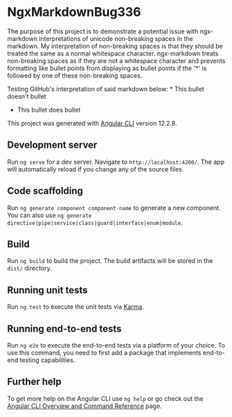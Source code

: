 # NgxMarkdownBug336

The purpose of this project is to demonstrate a potential issue with ngx-markdown interpretations of unicode non-breaking spaces in the markdown.
My interpretation of non-breaking spaces is that they should be treated the same as a normal whitespace character. ngx-markdown treats non-breaking
spaces as if they are not a whitespace character and prevents formatting like bullet points from displaying as bullet points if the '*' is
followed by one of these non-breaking spaces.

Testing GitHub's interpretation of said markdown below:
* This bullet doesn't bullet
* This bullet does bullet

This project was generated with [Angular CLI](https://github.com/angular/angular-cli) version 12.2.8.

## Development server

Run `ng serve` for a dev server. Navigate to `http://localhost:4200/`. The app will automatically reload if you change any of the source files.

## Code scaffolding

Run `ng generate component component-name` to generate a new component. You can also use `ng generate directive|pipe|service|class|guard|interface|enum|module`.

## Build

Run `ng build` to build the project. The build artifacts will be stored in the `dist/` directory.

## Running unit tests

Run `ng test` to execute the unit tests via [Karma](https://karma-runner.github.io).

## Running end-to-end tests

Run `ng e2e` to execute the end-to-end tests via a platform of your choice. To use this command, you need to first add a package that implements end-to-end testing capabilities.

## Further help

To get more help on the Angular CLI use `ng help` or go check out the [Angular CLI Overview and Command Reference](https://angular.io/cli) page.
